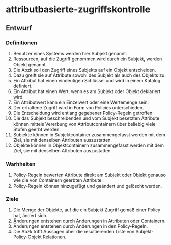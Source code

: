 # attributbasierte-zugriffskontrolle


## Entwurf

### Definitionen

1. Benutzer eines Systems werden hier Subjekt genannt.
1. Ressourcen, auf die Zugriff genommen wird durch ein Subjekt, werden Objekt genannt.
1. Die Abzk soll den Zugriff eines Subjekts auf ein Objekt entscheiden.
1. Dazu greift sie auf Attribute sowohl des Subjekt als auch des Objekts zu.
1. Ein Attribut hat einen eindeutigen Schlüssel und wird in einem Katalog definiert.
1. Ein Attribut hat einen Wert, wenn es am Subjekt oder Objekt deklariert wird.
1. Ein Attributwert kann ein Einzelwert oder eine Wertemenge sein.
1. Der erhaltene Zugriff wird in Form von Policies unterschieden.
1. Die Entscheidung wird entlang gegebener Policy-Regeln getroffen.
1. Die das Subjekt beschreibenden und vom Subjekt besetzten Attribute können mittels Vererbung von Attributcontainern über beliebig viele Stufen geerbt werden.
1. Subjekte können in Subjektcontainer zusammengefasst werden mit dem Ziel, sie mit denselben Attributen auszustatten.
1. Objekte können in Objektcontainern zusammengefasst werden mit dem Ziel, sie mit denselben Attributen auszustatten.

### Warhheiten

1. Policy-Regeln bewerten Attribute direkt am Subjekt oder Objekt genauso wie die von Containern geerbten Attribute.
2. Policy-Regeln können hinzugefügt und geändert und gelöscht werden.

### Ziele

1. Die Menge der Objekte, auf die ein Subjekt Zugriff gemäß einer Policy hat, ändert sich.
1. Änderungen entstehen durch Änderungen in Attributen oder Containern.
1. Änderungen entstehen durch Änderungen in den Policy-Regeln.
1. Die Abzk trifft Aussagen über die resultierenden Liste von Subjekt-Policy-Objekt Relationen.


